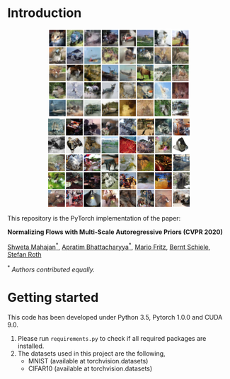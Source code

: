 # Introduction

<p align="center">
  <img width="320" height="200" src="/assets/cifar10_mar_scf.png" hspace="30">
  <img width="320" height="200" src="/assets/imagenet32_mar_scf.png" hspace="30">
</p>

This repository is the PyTorch implementation of the paper:

**Normalizing Flows with Multi-Scale Autoregressive Priors (CVPR 2020)** 

[Shweta Mahajan<sup>\*</sup>](https://www.visinf.tu-darmstadt.de/team_members/smahajan/smahajan.en.jsp), [Apratim Bhattacharyya<sup>\*</sup>](https://www.mpi-inf.mpg.de/departments/computer-vision-and-machine-learning/people/apratim-bhattacharyya/), [Mario Fritz](https://scalable.mpi-inf.mpg.de/), [Bernt Schiele](https://www.mpi-inf.mpg.de/departments/computer-vision-and-machine-learning/people/bernt-schiele/), [Stefan Roth](https://www.visinf.tu-darmstadt.de/team_members/sroth/sroth.en.jsp)

<sup>\*</sup> <em>Authors contributed equally.</em>

# Getting started

This code has been developed under Python 3.5, Pytorch 1.0.0 and CUDA 9.0.


1. Please run `requirements.py` to check if all required packages are installed.
2. The datasets used in this project are the following,
	- MNIST (available at torchvision.datasets)
	- CIFAR10 (available at torchvision.datasets)



